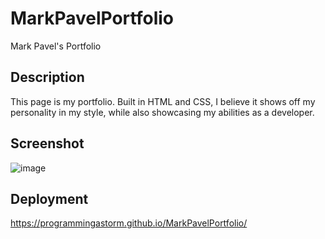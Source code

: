 # MarkPavelPortfolio
Mark Pavel's Portfolio

## Description
This page is my portfolio. Built in HTML and CSS, I believe it shows off my personality in my style, while also showcasing my abilities as a developer.

## Screenshot
![image](https://user-images.githubusercontent.com/13123028/167458203-98ff3483-9a36-4bc7-8920-7c698bc2b5e7.png)

## Deployment
https://programmingastorm.github.io/MarkPavelPortfolio/
